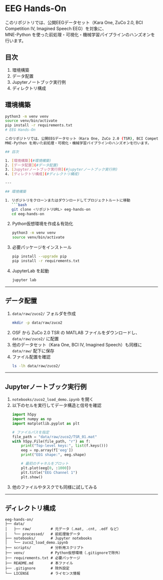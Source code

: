 # EEG Hands-On

このリポジトリでは、公開EEGデータセット（Kara One, ZuCo 2.0, BCI Competition IV, Imagined Speech EEG）を対象に、  
MNE-Python を使った前処理・可視化・機械学習パイプラインのハンズオンを行います。

## 目次

1. 環境構築  
2. データ配置  
3. Jupyterノートブック実行例  
4. ディレクトリ構成  

## 環境構築

```bash
python3 -m venv venv
source venv/bin/activate
pip install -r requirements.txt
# EEG Hands-On

このリポジトリでは、公開EEGデータセット（Kara One, ZuCo 2.0 (TSR), BCI Competition IV, Imagined Speech EEG）を対象に、  
MNE-Python を用いた前処理・可視化・機械学習パイプラインのハンズオンを行います。

## 目次

1. [環境構築](#環境構築)  
2. [データ配置](#データ配置)  
3. [Jupyterノートブック実行例](#jupyterノートブック実行例)  
4. [ディレクトリ構成](#ディレクトリ構成)  

---

## 環境構築

1. リポジトリをクローンまたはダウンロードしてプロジェクトルートに移動  
   ```bash
   git clone <リポジトリURL> eeg-hands-on
   cd eeg-hands-on
   ```
2. Python仮想環境を作成＆有効化  
   ```bash
   python3 -m venv venv
   source venv/bin/activate
   ```
3. 必要パッケージをインストール  
   ```bash
   pip install --upgrade pip
   pip install -r requirements.txt
   ```
4. JupyterLab を起動  
   ```bash
   jupyter lab
   ```

---

## データ配置

1. `data/raw/zuco2/` フォルダを作成  
   ```bash
   mkdir -p data/raw/zuco2
   ```
2. OSF から ZuCo 2.0 TSR の MATLAB ファイルをダウンロードし、  
   `data/raw/zuco2/` に配置  
3. 他のデータセット（Kara One, BCI IV, Imagined Speech）も同様に `data/raw/` 配下に保存  
4. ファイル配置を確認  
   ```bash
   ls -lh data/raw/zuco2/
   ```

---

## Jupyterノートブック実行例

1. `notebooks/zuco2_load_demo.ipynb` を開く  
2. 以下のセルを実行してデータ構造と信号を確認  
   ```python
   import h5py
   import numpy as np
   import matplotlib.pyplot as plt

   # ファイルパスを指定
   file_path = "data/raw/zuco2/TSR_01.mat"
   with h5py.File(file_path, "r") as f:
       print("Top-level keys:", list(f.keys()))
       eeg = np.array(f['eeg'])
       print("EEG shape:", eeg.shape)

       # 最初のチャネルをプロット
       plt.plot(eeg[0, :1000])
       plt.title("EEG Channel 1")
       plt.show()
   ```
3. 他のファイルやタスクでも同様に試してみる

---

## ディレクトリ構成

```
eeg-hands-on/
├── data/
│   ├── raw/         # 元データ（.mat, .cnt, .edf など）
│   └── processed/   # 前処理後データ
├── notebooks/       # Jupyter notebooks
│   └── zuco2_load_demo.ipynb
├── scripts/         # 分析用スクリプト
├── venv/            # Python仮想環境（.gitignoreで除外）
├── requirements.txt # 必要パッケージ
├── README.md        # 本ファイル
├── .gitignore       # 除外設定
└── LICENSE          # ライセンス情報
```